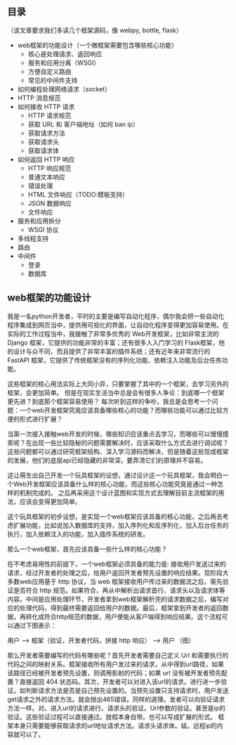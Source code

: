 ## 目录

（该文章要求我们多读几个框架源码，像 webpy, bottle, flask）

- web框架的功能设计（一个微框架需要包含哪些核心功能）
    - 核心是处理请求、返回响应
    - 服务和应用分离（WSGI）
    - 方便自定义路由
    - 常见的中间件支持
- 如何编程处理网络请求（socket）
- HTTP 消息规范
- 如何接收 HTTP 请求
    - HTTP 请求规范
    - 获取 URL 和 客户端地址（如何 ban ip）
    - 获取请求方法
    - 获取请求头
    - 获取请求体
- 如何返回 HTTP 响应
    - HTTP 响应规范
    - 普通文本响应
    - 错误处理
    - HTML 文件响应（TODO:模板支持）
    - JSON 数据响应
    - 文件响应
- 服务和应用拆分
    - WSGI 协议
- 多线程支持
- 路由
- 中间件
    - 登录
    - 数据库


##  web框架的功能设计

我是一名python开发者，平时的主要是编写自动化程序，偶尔我会把一些自动化程序集成到网页当中，提供用可视化的界面，让自动化程序变得更加容易使用。在实际的工作过程当中，我接触了非常多优秀的 Web开发框架，比如非常主流的 Django 框架，它提供的功能非常的丰富；还有很多人入门学习的 Flask框架，他的设计与众不同，而且提供了非常丰富的插件系统；还有近年来非常流行的 FastAPI 框架，它提供了传统框架没有的序列化功能、依赖注入功能及后台任务功能。


这些框架的核心用法实际上大同小异，只要掌握了其中的一个框架，去学习另外的框架，会更加简单。 但是在现实生活当中总是会有很多人争论：到底哪一个框架更先进？到底那个框架容易使用？ 每次听到这样的争吵，我总是会思考一个问题：一个web开发框架究竟应该具备哪些核心的功能？而哪些功能可以通过比较方便的形式进行扩展？

当第一次接入接触web开发的时候，哪些知识应该重点去学习，而哪些可以慢慢摸索呢？在出现一些比较隐秘的问题需要解决时，应该采取什么方式去进行调试呢？这些问题都可以通过研究框架结构、深入学习源码而解决，但是随着这些现成框架的发展，他们的底层api已经隐藏的非常深，要弄清它们的原理并不容易。

这让萌生出自己开发一个玩具框架的设想，通过设计这一个玩具框架，我会明白一个Web开发框架应该具备什么样的核心功能，而这些核心功能究竟是通过一种怎样的机制完成的。 之后再采用这个设计蓝图和实现方式去理解目前主流框架的用法，应该会变得更加简单。


这个玩具框架的初步设想，是实现一个web框架应该具备的核心功能，之后再去考虑扩展功能，比如说加入数据库的支持，加入序列化和反序列化，加入后台任务的执行，加入依赖注入的功能，加入插件系统的研发。

那么一个web框架，首先应该具备一些什么样的核心功能？

在不考虑易用性的前提下，一个web框架必须具备的能力是: 接收用户发送过来的请求，经过开发者的处理之后，给用户返回开发者预先设置的响应结果。现阶段大多数web应用基于 http 协议，当 web 框架接收用户传过来的数据流之后，需先验证是否符合 http 规范。如果符合，再从中解析出请求首行、请求头以及请求体等内容。中间是应用处理环节，开发者拿到web框架解析完的请求数据之后，编写对应的处理代码，得到最终需要返回给用户的数据。最后，框架拿到开发者的返回数据，再转化成符合http规范的数据，用户便能从客户端得到响应结果。这个流程可以通过下图表示：

用户 --> 框架（验证，开发者代码，拼接 http 响应） --> 用户
（图）

那么开发者需要编写的代码有哪些呢？首先开发者需要自己定义 Url 和需要执行的代码之间的映射关系。框架接收所有用户发过来的请求，从中得到url路径，如果该路径已经被开发者预先设置，则调用影射的代码；如果 url 没有被开发者预先配置？直接返回 404 状态码。其次，开发者可以对进入该url的请求。进行进一步验证。如判断请求方法是否是自己预先设置的。当预先设置只支持请求时，用户发送get请求之外的请求方法。就会抛出465错误。同样的道理。发者可以向验证请求方法一样。对。进入url的请求进行。请求头的验证。Url参数的验证。甚至是ip的验证。这些验证过程可以直接通过。放假本身自带。也可以写成扩展的形式。 框架本身只需要能够获取请求的url地址请求方法。请求头请求体。级。远程ip的内容就可以了。




